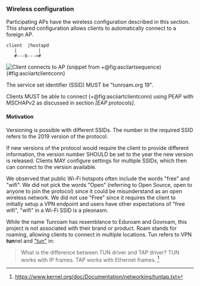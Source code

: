 ### Wireless configuration

Participating APs have the wireless configuration described in this section.
This shared configuration allows clients to automatically connect to a foreign AP.

```
client  |hostapd
   |        |
   #---b--->#
```
![Client connects to AP (snippet from +@fig:asciiartsequence)](/pixel.png){#fig:asciiartclientconn}

The service set identifier (SSID)
MUST
be
"tunroam.org 19".

Clients MUST be able to connect (+@fig:asciiartclientconn)
using PEAP with MSCHAPv2
as discussed in section *[EAP protocols]*.


#### Motivation

Versioning is possible with different SSIDs.
The number in the required SSID
refers to the 2019 version of the protocol.

If new versions of the protocol would
require the client to provide different information,
the version number
SHOULD
be set to the year the new version is released.
Clients
MAY
configure settings for multiple SSIDs,
which then can connect to the version available.

We observed that public Wi-Fi hotspots often include
the words "free" and "wifi".
We did not pick the words "Open"
(referring to Open Source, open to anyone to join the protocol)
since it could be misunderstand as an open wireless network.
We did not use "Free" since it requires the client to initially setup a VPN endpoint
and users have other expectations of "free wifi",
"wifi" in a Wi-Fi SSID is a pleonasm.

While the name Tunroam
has resemblance to Eduroam and Govroam,
this project is not associated with their brand or product.
Roam stands for roaming, allowing clients to connect in multiple locations.
Tun refers to VPN **tun**nel and
["tun"](https://github.com/torvalds/linux/blob/master/Documentation/networking/tuntap.txt#L214)
in:

> What is the difference between TUN driver and TAP driver?
> TUN works with IP frames. TAP works with Ethernet frames.
[^tunkernel]

[^tunkernel]: https://www.kernel.org/doc/Documentation/networking/tuntap.txt

